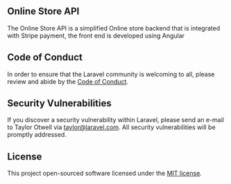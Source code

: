 ## Online Store API

The Online Store API is a simplified Online store backend that is integrated with Stripe payment, the front end is developed using Angular

## Code of Conduct

In order to ensure that the Laravel community is welcoming to all, please review and abide by the [Code of Conduct](https://laravel.com/docs/contributions#code-of-conduct).

## Security Vulnerabilities

If you discover a security vulnerability within Laravel, please send an e-mail to Taylor Otwell via [taylor@laravel.com](mailto:taylor@laravel.com). All security vulnerabilities will be promptly addressed.

## License

This project open-sourced software licensed under the [MIT license](https://opensource.org/licenses/MIT).
